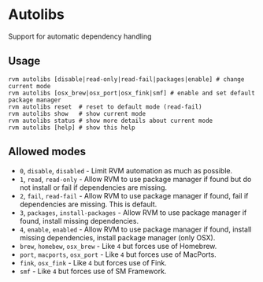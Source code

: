 # Autolibs

Support for automatic dependency handling


## Usage

    rvm autolibs [disable|read-only|read-fail|packages|enable] # change current mode
    rvm autolibs [osx_brew|osx_port|osx_fink|smf] # enable and set default package manager
    rvm autolibs reset  # reset to default mode (read-fail)
    rvm autolibs show   # show current mode
    rvm autolibs status # show more details about current mode
    rvm autolibs [help] # show this help


## Allowed modes

- `0`, `disable`, `disabled`          - Limit RVM automation as much as possible.
- `1`, `read`, `read-only`            - Allow RVM to use package manager if found but do not install or fail if dependencies are missing.
- `2`, `fail`, `read-fail`            - Allow RVM to use package manager if found, fail if dependencies are missing. This is default.
- `3`, `packages`, `install-packages` - Allow RVM to use package manager if found, install missing dependencies.
- `4`, `enable`, `enabled`            - Allow RVM to use package manager if found, install missing dependencies, install package manager (only OSX).
- `brew`, `homebew`, `osx_brew`       - Like `4` but forces use of Homebrew.
- `port`, `macports`, `osx_port`      - Like `4` but forces use of MacPorts.
- `fink`, `osx_fink`                  - Like `4` but forces use of Fink.
- `smf`                               - Like `4` but forces use of SM Framework.
